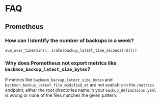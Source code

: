 # FAQ

## Prometheus
### How can I identify the number of backups in a week?

```sql
sum_over_time(min(1, irate(backup_latest_time_seconds[7d])))
```

### Why does Prometheus not export metrics like `backmon_backup_latest_size_bytes`?

If metrics like `backmon_backup_latest_size_bytes` and `backmon_backup_latest_file_modified_at` are not available in the `/metrics` endpoint, either the root directories name in your `backup_definitions.yaml` is wrong or none of the files matches the given pattern.